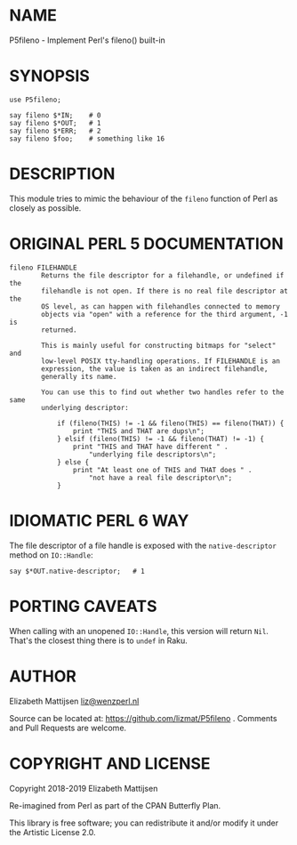 NAME
====

P5fileno - Implement Perl's fileno() built-in

SYNOPSIS
========

    use P5fileno;

    say fileno $*IN;    # 0
    say fileno $*OUT;   # 1
    say fileno $*ERR;   # 2
    say fileno $foo;    # something like 16

DESCRIPTION
===========

This module tries to mimic the behaviour of the `fileno` function of Perl as closely as possible.

ORIGINAL PERL 5 DOCUMENTATION
=============================

    fileno FILEHANDLE
            Returns the file descriptor for a filehandle, or undefined if the
            filehandle is not open. If there is no real file descriptor at the
            OS level, as can happen with filehandles connected to memory
            objects via "open" with a reference for the third argument, -1 is
            returned.

            This is mainly useful for constructing bitmaps for "select" and
            low-level POSIX tty-handling operations. If FILEHANDLE is an
            expression, the value is taken as an indirect filehandle,
            generally its name.

            You can use this to find out whether two handles refer to the same
            underlying descriptor:

                if (fileno(THIS) != -1 && fileno(THIS) == fileno(THAT)) {
                    print "THIS and THAT are dups\n";
                } elsif (fileno(THIS) != -1 && fileno(THAT) != -1) {
                    print "THIS and THAT have different " .
                        "underlying file descriptors\n";
                } else {
                    print "At least one of THIS and THAT does " .
                        "not have a real file descriptor\n";
                }

IDIOMATIC PERL 6 WAY
====================

The file descriptor of a file handle is exposed with the `native-descriptor` method on `IO::Handle`:

    say $*OUT.native-descriptor;   # 1

PORTING CAVEATS
===============

When calling with an unopened `IO::Handle`, this version will return `Nil`. That's the closest thing there is to `undef` in Raku.

AUTHOR
======

Elizabeth Mattijsen <liz@wenzperl.nl>

Source can be located at: https://github.com/lizmat/P5fileno . Comments and Pull Requests are welcome.

COPYRIGHT AND LICENSE
=====================

Copyright 2018-2019 Elizabeth Mattijsen

Re-imagined from Perl as part of the CPAN Butterfly Plan.

This library is free software; you can redistribute it and/or modify it under the Artistic License 2.0.


